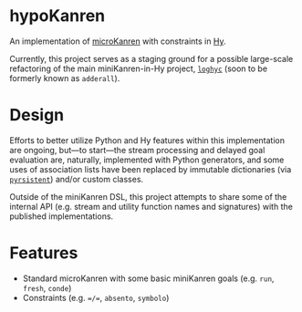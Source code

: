hypoKanren
========

An implementation of [microKanren][mk] with constraints in [Hy][hylang].

Currently, this project serves as a staging ground for a possible large-scale
refactoring of the main miniKanren-in-Hy project, [`loghyc`][loghyc] (soon to be
formerly known as `adderall`).

Design
========

Efforts to better utilize Python and Hy features within this implementation are
ongoing, but&mdash;to start&mdash;the stream processing and delayed goal evaluation
are, naturally, implemented with Python generators, and some uses of association lists
have been replaced by immutable dictionaries (via [`pyrsistent`][pyrsistent]) and/or
custom classes.

Outside of the miniKanren DSL, this project attempts to share some of the
internal API (e.g. stream and utility function names and signatures) with the
published implementations.


Features
===========

* Standard microKanren with some basic miniKanren goals (e.g. `run`, `fresh`, `conde`)
* Constraints (e.g. `=/=`, `absento`, `symbolo`)

[mk]: http://minikanren.org/
[hylang]: http://hylang.org/
[hydiomatic]: https://github.com/algernon/hydiomatic
[loghyc]: https://github.com/algernon/adderall
[pyrsistent]: https://github.com/tobgu/pyrsistent
